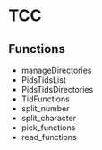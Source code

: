 # TCC

## Functions
* manageDirectories
* PidsTidsList
* PidsTidsDirectories
* TidFunctions
* split_number
* split_character
* pick_functions
* read_functions